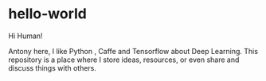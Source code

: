# hello-world

Hi Human!

Antony here, I like Python , Caffe and Tensorflow about Deep Learning.
This repository is a place where I store ideas, resources, or even share and discuss things with others.
